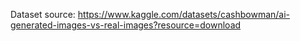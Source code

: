 Dataset source: 
https://www.kaggle.com/datasets/cashbowman/ai-generated-images-vs-real-images?resource=download
